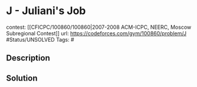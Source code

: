 # J - Juliani's Job

contest: [[CFICPC/100860/100860|2007-2008 ACM-ICPC, NEERC, Moscow Subregional Contest]]
url: https://codeforces.com/gym/100860/problem/J
#Status/UNSOLVED
Tags: #

## Description

## Solution

